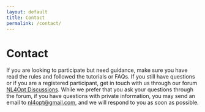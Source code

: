 ```yaml
---
layout: default
title: Contact
permalink: /contact/
---
```


# Contact

If you are looking to participate but need guidance, make sure you have read the rules and followed the tutorials or FAQs. If you still have questions or if you are a registered participant, get in touch with us through our forum [NL4Opt Discussions](https://github.com/nl4opt/nl4opt-competition/discussions). While we prefer that you ask your questions through the forum, if you have questions with private information, you may send an email to [nl4opt@gmail.com](mailto:nl4opt@gmail.com), and we will respond to you as soon as possible.
